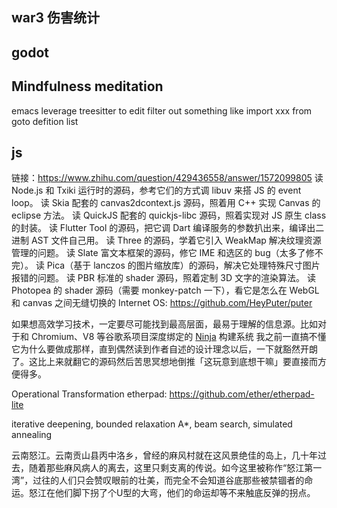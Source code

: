 ## war3 伤害统计
## godot
## Mindfulness meditation
emacs leverage treesitter to edit
filter out something like import xxx from goto defition list


## js

链接：https://www.zhihu.com/question/429436558/answer/1572099805
读 Node.js 和 Txiki 运行时的源码，参考它们的方式调 libuv 来搭 JS 的 event loop。
读 Skia 配套的 canvas2dcontext.js 源码，照着用 C++ 实现 Canvas 的 eclipse 方法。
读 QuickJS 配套的 quickjs-libc 源码，照着实现对 JS 原生 class 的封装。
读 Flutter Tool 的源码，把它调 Dart 编译服务的参数扒出来，编译出二进制 AST 文件自己用。
读 Three 的源码，学着它引入 WeakMap 解决纹理资源管理的问题。
读 Slate 富文本框架的源码，修它 IME 和选区的 bug（太多了修不完）。
读 Pica（基于 lanczos 的图片缩放库）的源码，解决它处理特殊尺寸图片报错的问题。
读 PBR 标准的 shader 源码，照着定制 3D 文字的渲染算法。
读 Photopea 的 shader 源码（需要 monkey-patch 一下），看它是怎么在 WebGL 和 canvas 之间无缝切换的
Internet OS: https://github.com/HeyPuter/puter

如果想高效学习技术，一定要尽可能找到最高层面，最易于理解的信息源。比如对于和 Chromium、V8 等谷歌系项目深度绑定的 [Ninja](https://aosabook.org/en/posa/ninja.html) 构建系统
我之前一直搞不懂它为什么要做成那样，直到偶然读到作者自述的设计理念以后，一下就豁然开朗了。这比上来就翻它的源码然后苦思冥想地倒推「这玩意到底想干嘛」要直接而方便得多。

Operational Transformation
etherpad: https://github.com/ether/etherpad-lite

 iterative deepening, bounded relaxation A*, beam search, simulated annealing

云南怒江。云南贡山县丙中洛乡，曾经的麻风村就在这风景绝佳的岛上，几十年过去，随着那些麻风病人的离去，这里只剩支离的传说。如今这里被称作“怒江第一湾”，过往的人们只会赞叹眼前的壮美，而完全不会知道谷底那些被禁锢者的命运。怒江在他们脚下拐了个U型的大弯，他们的命运却等不来触底反弹的拐点。
